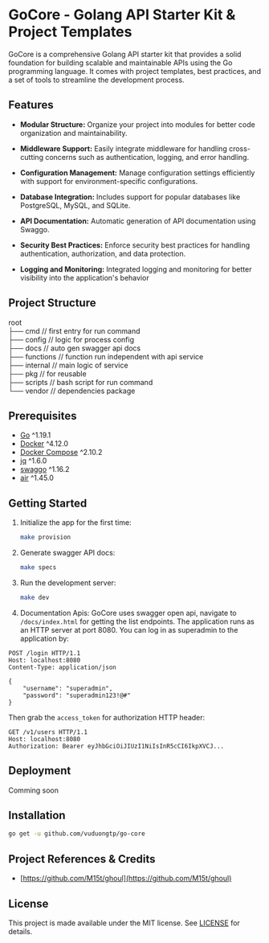 # GoCore - Golang API Starter Kit & Project Templates

GoCore is a comprehensive Golang API starter kit that provides a solid foundation for building scalable and maintainable APIs using the Go programming language. It comes with project templates, best practices, and a set of tools to streamline the development process.

## Features

- **Modular Structure:** Organize your project into modules for better code organization and maintainability.

- **Middleware Support:** Easily integrate middleware for handling cross-cutting concerns such as authentication, logging, and error handling.

- **Configuration Management:** Manage configuration settings efficiently with support for environment-specific configurations.

- **Database Integration:** Includes support for popular databases like PostgreSQL, MySQL, and SQLite.

- **API Documentation:** Automatic generation of API documentation using Swaggo.

- **Security Best Practices:** Enforce security best practices for handling authentication, authorization, and data protection.

- **Logging and Monitoring:** Integrated logging and monitoring for better visibility into the application's behavior

## Project Structure

root\
├── cmd               // first entry for run command\
├── config            // logic for process config\
├── docs              // auto gen swagger api docs\
├── functions         // function run independent with api service\
├── internal          // main logic of service\
├── pkg               // for reusable\
├── scripts           // bash script for run command\
└── vendor            // dependencies package

## Prerequisites

- [Go](https://go.dev/dl/) ^1.19.1
- [Docker](https://docs.docker.com/install/) ^4.12.0
- [Docker Compose](https://docs.docker.com/compose/install/) ^2.10.2
- [jq](https://stedolan.github.io/jq/download/) ^1.6.0
- [swaggo](https://github.com/swaggo/swag#getting-started) ^1.16.2
- [air](https://github.com/cosmtrek/air#installation) ^1.45.0

## Getting Started

1. Initialize the app for the first time:
   ```bash
   make provision
   ```
2. Generate swagger API docs:
   ```bash
   make specs
   ```
3. Run the development server:
   ```bash
   make dev
   ```
4. Documentation Apis:
GoCore uses swagger open api, navigate to `/docs/index.html` for getting the list endpoints.
The application runs as an HTTP server at port 8080. You can log in as superadmin to the application by:

```http
POST /login HTTP/1.1
Host: localhost:8080
Content-Type: application/json

{
    "username": "superadmin",
    "password": "superadmin123!@#"
}
```

Then grab the `access_token` for authorization HTTP header:

```http
GET /v1/users HTTP/1.1
Host: localhost:8080
Authorization: Bearer eyJhbGciOiJIUzI1NiIsInR5cCI6IkpXVCJ...
```

## Deployment
Comming soon

## Installation

```bash
go get -u github.com/vuduongtp/go-core
```
## Project References & Credits

- [https://github.com/M15t/ghoul](https://github.com/M15t/ghoul)

## License
This project is made available under the MIT license. See [LICENSE](https://github.com/vuduongtp/go-core/blob/main/LICENSE) for details.